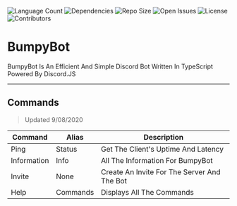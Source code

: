 ![Language Count](https://img.shields.io/github/languages/count/Lachie-Source/BumpyBot?style=flat-square)
![Dependencies](https://img.shields.io/david/Lachie-Source/BumpyBot?style=flat-square)
![Repo Size](https://img.shields.io/github/repo-size/Lachie-Source/BumpyBot?style=flat-square)
![Open Issues](https://img.shields.io/github/issues-raw/Lachie-Source/BumpyBot?style=flat-square)
![License](https://img.shields.io/github/license/Lachie-Source/BumpyBot?style=flat-square)
![Contributors](https://img.shields.io/github/contributors/Lachie-Source/BumpyBot?style=flat-square])

# BumpyBot

BumpyBot Is An Efficient And Simple Discord Bot Written In TypeScript Powered By Discord.JS

---

## Commands

> Updated 9/08/2020

| Command     | Alias    | Description                                 |
| ----------- | -------- | ------------------------------------------- |
| Ping        | Status   | Get The Client's Uptime And Latency         |
| Information | Info     | All The Information For BumpyBot            |
| Invite      | None     | Create An Invite For The Server And The Bot |
| Help        | Commands | Displays All The Commands                   |
